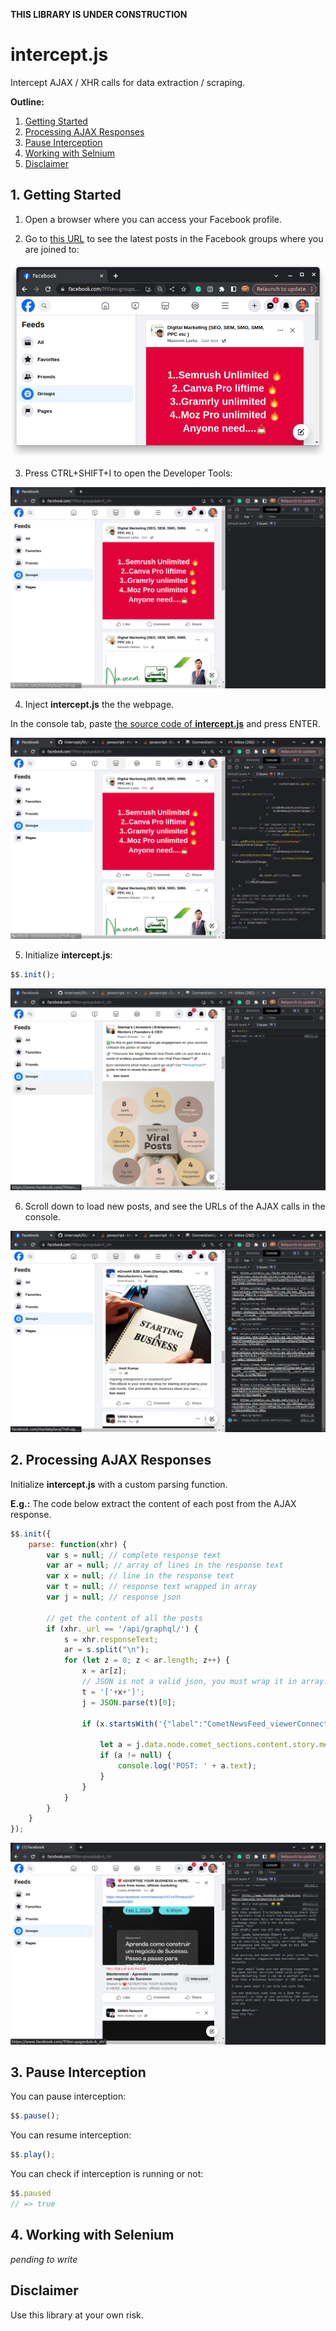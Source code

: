 **THIS LIBRARY IS UNDER CONSTRUCTION**

# intercept.js
Intercept AJAX / XHR calls for data extraction / scraping.

**Outline:**

1. [Getting Started](#1-getting-started)
2. [Processing AJAX Responses](#2-processing-ajax-responses)
3. [Pause Interception](#3-pause-interception)
4. [Working with Selnium](#4-working-with-selenium)
5. [Disclaimer](#disclaimer)

## 1. Getting Started

1. Open a browser where you can access your Facebook profile.

2. Go to [this URL](https://www.facebook.com/?filter=groups&sk=h_chr) to see the latest posts in the Facebook groups where you are joined to:

![Scraping Facebook Posts](./docu/pics/scraping-facebook-posts-1.png)

3. Press CTRL+SHIFT+I to open the Developer Tools:

![Scraping Facebook Posts](./docu/pics/scraping-facebook-posts-2.png)

4. Inject **intercept.js** the the webpage.

In the console tab, paste [the source code of **intercept.js**](https://github.com/leandrosardi/intercept/blob/main/lib/intercept.js) and press ENTER.

![Scraping Facebook Posts](./docu/pics/scraping-facebook-posts-3.png)

5. Initialize **intercept.js**:

```javascript
$$.init();
```

![Scraping Facebook Posts](./docu/pics/scraping-facebook-posts-4.png)

6. Scroll down to load new posts, and see the URLs of the AJAX calls in the console.

![Scraping Facebook Posts](./docu/pics/scraping-facebook-posts-5.png)


## 2. Processing AJAX Responses

Initialize **intercept.js** with a custom parsing function.

**E.g.:** The code below extract the content of each post from the AJAX response.

```javascript
$$.init({
    parse: function(xhr) {
        var s = null; // complete response text 
        var ar = null; // array of lines in the response text
        var x = null; // line in the response text
        var t = null; // response text wrapped in array
        var j = null; // response json

        // get the content of all the posts
        if (xhr._url == '/api/graphql/') {
            s = xhr.responseText;
            ar = s.split("\n");
            for (let z = 0; z < ar.length; z++) {
                x = ar[z];
                // JSON is not a valid json, you must wrap it in array.
                t = '['+x+']';
                j = JSON.parse(t)[0];

                if (x.startsWith('{"label":"CometNewsFeed_viewerConnection$stream$CometNewsFeed_viewer_news_feed"')) {

                    let a = j.data.node.comet_sections.content.story.message;
                    if (a != null) {
                        console.log('POST: ' + a.text);
                    }
                }
            }
        } 
    }
});
```

![Scraping Facebook Posts](./docu/pics/scraping-facebook-posts-6.png)

## 3. Pause Interception

You can pause interception:

```javascript
$$.pause();
```

You can resume interception:

```javascript
$$.play();
```

You can check if interception is running or not:

```javascript
$$.paused
// => true
```

## 4. Working with Selenium

_pending to write_

## Disclaimer

Use this library at your own risk.

